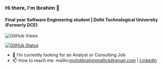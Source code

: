 ### Hi there, I'm Ibrahim 👋

#### Final year Software Engineering student | Delhi Technological University (Formerly DCE) 

![GitHub Views](https://komarev.com/ghpvc/?username=xcrackerx&color=fa9a51)


<a href="https://github.com/xcrackerx"><img alt="GitHub Status" src="https://github-readme-stats.vercel.app/api?username=xcrackerx&hide=contribs&show_icons=true&include_all_commits=true&count_private=true"/></a>

- 🌱 I’m currently looking for an Analyst or Consulting Job
- 📫 How to reach me: mailto:mohdibrahimmallick@gmail.com | [LinkedIn](https://www.linkedin.com/in/mohdibrahimmallick/)

<!--
- 🔭 I’m currently working on ...
- 🌱 I’m currently learning ...
- 👯 I’m looking to collaborate on ...
- 🤔 I’m looking for help with ...
- 💬 Ask me about ...
- 📫 How to reach me: ...
- 😄 Pronouns: ...
- ⚡ Fun fact: ...
-->
